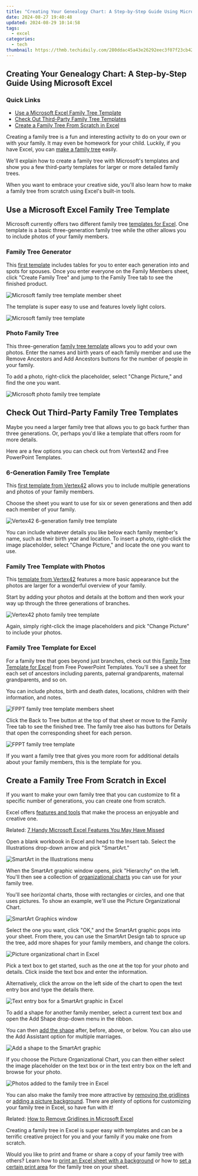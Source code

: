 ```yaml
---
title: "Creating Your Genealogy Chart: A Step-by-Step Guide Using Microsoft Excel"
date: 2024-08-27 19:40:48
updated: 2024-08-29 10:14:58
tags:
  - excel
categories:
  - tech
thumbnail: https://thmb.techidaily.com/280ddac45a43e26292eec3f07f23cb423510585b526fcae65189b9637edf5522.jpg
---
```


## Creating Your Genealogy Chart: A Step-by-Step Guide Using Microsoft Excel

### Quick Links

* [Use a Microsoft Excel Family Tree Template](https://vp-tips.techidaily.com/effective-strategies-for-removing-backgrounds-in-images/)
* [Check Out Third-Party Family Tree Templates](https://screen-mirror.techidaily.com/how-to-do-honor-v-purse-screen-sharing-drfone-by-drfone-android/)
* [Create a Family Tree From Scratch in Excel](https://on-screen-recording.techidaily.com/updated-2024-approved-expert-tips-for-changing-mac-screenshot-formats/)

 Creating a family tree is a fun and interesting activity to do on your own or with your family. It may even be homework for your child. Luckily, if you have Excel, you can [make a family tree](https://fox-http.techidaily.com/new-in-2024-from-basic-to-spectaculr-the-best-cams-gear-guide/) easily.

 We'll explain how to create a family tree with Microsoft's templates and show you a few third-party templates for larger or more detailed family trees.

 When you want to embrace your creative side, you'll also learn how to make a family tree from scratch using Excel's built-in tools.

##  Use a Microsoft Excel Family Tree Template

 Microsoft currently offers two different family tree [templates for Excel](https://templates.office.com/en-us/charts). One template is a basic three-generation family tree while the other allows you to include photos of your family members.

###  Family Tree Generator

 This [first template](https://templates.office.com/EN-US/family-tree-generator-TM89758537) includes tables for you to enter each generation into and spots for spouses. Once you enter everyone on the Family Members sheet, click "Create Family Tree" and jump to the Family Tree tab to see the finished product.

![Microsoft family tree template member sheet](https://static1.howtogeekimages.com/wordpress/wp-content/uploads/2022/09/MSFamilyTreeGeneratorMembers-ExcelFamilyTree.png) 

 The template is super easy to use and features lovely light colors.

![Microsoft family tree template](https://static1.howtogeekimages.com/wordpress/wp-content/uploads/2022/09/MSFamilyTreeGenerator-ExcelFamilyTree.png) 

###  Photo Family Tree

 This three-generation [family tree template](https://templates.office.com/EN-US/photo-family-tree-TM88904269) allows you to add your own photos. Enter the names and birth years of each family member and use the Remove Ancestors and Add Ancestors buttons for the number of people in your family.

 To add a photo, right-click the placeholder, select "Change Picture," and find the one you want.

![Microsoft photo family tree template](https://static1.howtogeekimages.com/wordpress/wp-content/uploads/2022/09/MSPhotoFamilyTree-ExcelFamilyTree.png) 

##  Check Out Third-Party Family Tree Templates

 Maybe you need a larger family tree that allows you to go back further than three generations. Or, perhaps you'd like a template that offers room for more details.

 Here are a few options you can check out from Vertext42 and Free PowerPoint Templates.

###  6-Generation Family Tree Template

 This [first template from Vertex42](https://www.vertex42.com/ExcelTemplates/family-tree-template.html) allows you to include multiple generations and photos of your family members.

 Choose the sheet you want to use for six or seven generations and then add each member of your family.

![Vertex42 6-generation family tree template](https://static1.howtogeekimages.com/wordpress/wp-content/uploads/2022/09/Vertex426Generation-ExcelFamilyTree.png) 

 You can include whatever details you like below each family member's name, such as their birth year and location. To insert a photo, right-click the image placeholder, select "Change Picture," and locate the one you want to use.

###  Family Tree Template with Photos

 This [template from Vertex42](https://www.vertex42.com/ExcelTemplates/family-tree-template.html) features a more basic appearance but the photos are larger for a wonderful overview of your family.

 Start by adding your photos and details at the bottom and then work your way up through the three generations of branches.

![Vertex42 photo family tree template](https://static1.howtogeekimages.com/wordpress/wp-content/uploads/2022/09/Vertex42WithPhotos-ExcelFamilyTree.png) 

 Again, simply right-click the image placeholders and pick "Change Picture" to include your photos.

###  Family Tree Template for Excel

 For a family tree that goes beyond just branches, check out this [Family Tree Template for Excel](https://www.free-power-point-templates.com/articles/family-tree-template-for-excel/) from Free PowerPoint Templates. You'll see a sheet for each set of ancestors including parents, paternal grandparents, maternal grandparents, and so on.

 You can include photos, birth and death dates, locations, children with their information, and notes.

![FPPT family tree template members sheet](https://static1.howtogeekimages.com/wordpress/wp-content/uploads/2022/09/FPPTMembers-ExcelFamilyTree.png) 

 Click the Back to Tree button at the top of that sheet or move to the Family Tree tab to see the finished tree. The family tree also has buttons for Details that open the corresponding sheet for each person.

![FPPT family tree template](https://static1.howtogeekimages.com/wordpress/wp-content/uploads/2022/09/FPPTFamilyTree-ExcelFamilyTree.png) 

 If you want a family tree that gives you more room for additional details about your family members, this is the template for you.

##  Create a Family Tree From Scratch in Excel

 If you want to make your own family tree that you can customize to fit a specific number of generations, you can create one from scratch.

 Excel offers [features and tools](https://screen-video-capture.techidaily.com/new-innovative-mac-screen-capture-methods-and-software-for-2024/) that make the process an enjoyable and creative one.

Related: [7 Handy Microsoft Excel Features You May Have Missed](https://screen-video-capture.techidaily.com/new-innovative-mac-screen-capture-methods-and-software-for-2024/) 

 Open a blank workbook in Excel and head to the Insert tab. Select the Illustrations drop-down arrow and pick "SmartArt."

![SmartArt in the Illustrations menu](https://static1.howtogeekimages.com/wordpress/wp-content/uploads/2022/09/IllustrationsSmartArt-ExcelFamilyTree.png) 

 When the SmartArt graphic window opens, pick "Hierarchy" on the left. You'll then see a collection of [organizational charts](https://facebook-clips.techidaily.com/amp-up-the-sound-beat-downloads-on-fb-for-2024/) you can use for your family tree.

 You'll see horizontal charts, those with rectangles or circles, and one that uses pictures. To show an example, we'll use the Picture Organizational Chart.

![SmartArt Graphics window](https://static1.howtogeekimages.com/wordpress/wp-content/uploads/2022/09/SmartArtGraphics-ExcelFamilyTree.png) 

 Select the one you want, click "OK," and the SmartArt graphic pops into your sheet. From there, you can use the SmartArt Design tab to spruce up the tree, add more shapes for your family members, and change the colors.

![Picture organizational chart in Excel](https://static1.howtogeekimages.com/wordpress/wp-content/uploads/2022/09/SmartArtDesignTab-ExcelFamilyTree.png) 

 Pick a text box to get started, such as the one at the top for your photo and details. Click inside the text box and enter the information.

 Alternatively, click the arrow on the left side of the chart to open the text entry box and type the details there.

![Text entry box for a SmartArt graphic in Excel](https://static1.howtogeekimages.com/wordpress/wp-content/uploads/2022/09/TextEntryBox-ExcelFamilyTree.png) 

 To add a shape for another family member, select a current text box and open the Add Shape drop-down menu in the ribbon.

 You can then [add the shape](https://fox-boxes.techidaily.com/simplified-steps-for-photo-motion-blur-in-photoshop/) after, before, above, or below. You can also use the Add Assistant option for multiple marriages.

![Add a shape to the SmartArt graphic](https://static1.howtogeekimages.com/wordpress/wp-content/uploads/2022/09/AddShape-ExcelFamilyTree.png) 

 If you choose the Picture Organizational Chart, you can then either select the image placeholder on the text box or in the text entry box on the left and browse for your photo.

![Photos added to the family tree in Excel](https://static1.howtogeekimages.com/wordpress/wp-content/uploads/2022/09/AddPhotos-ExcelFamilyTree.png) 

 You can also make the family tree more attractive by [removing the gridlines](https://driver-download.techidaily.com/easy-guide-to-installing-amd-radeon-hd-7700-graphics-card-driver-updates/) or [adding a picture background](https://some-skills.techidaily.com/updated-the-sound-savants-playbook-for-efficient-audible-records/). There are plenty of options for customizing your family tree in Excel, so have fun with it!

Related: [How to Remove Gridlines in Microsoft Excel](https://driver-download.techidaily.com/easy-guide-to-installing-amd-radeon-hd-7700-graphics-card-driver-updates/) 

 Creating a family tree in Excel is super easy with templates and can be a terrific creative project for you and your family if you make one from scratch.

 Would you like to print and frame or share a copy of your family tree with others? Learn how to [print an Excel sheet with a background](https://article-posts.techidaily.com/new-the-essence-of-burst-in-gopro-filming-techniques/) or how to [set a certain print area](https://some-techniques.techidaily.com/in-2024-expert-insights-into-magix-video-pro-xs-design/) for the family tree on your sheet.

<ins class="adsbygoogle"
     style="display:block"
     data-ad-format="autorelaxed"
     data-ad-client="ca-pub-7571918770474297"
     data-ad-slot="1223367746"></ins>



<ins class="adsbygoogle"
     style="display:block"
     data-ad-client="ca-pub-7571918770474297"
     data-ad-slot="8358498916"
     data-ad-format="auto"
     data-full-width-responsive="true"></ins>
